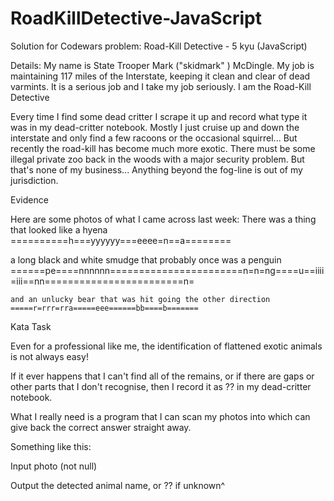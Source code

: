 # RoadKillDetective-JavaScript

Solution for Codewars problem: Road-Kill Detective - 5 kyu (JavaScript)

Details:
My name is State Trooper Mark ("skidmark" ) McDingle.
My job is maintaining 117 miles of the Interstate, keeping it clean and clear of dead varmints.
It is a serious job and I take my job seriously.
I am the Road-Kill Detective

Every time I find some dead critter I scrape it up and record what type it was in my dead-critter notebook.
Mostly I just cruise up and down the interstate and only find a few racoons or the occasional squirrel...
But recently the road-kill has become much more exotic.
There must be some illegal private zoo back in the woods with a major security problem.
But that's none of my business... Anything beyond the fog-line is out of my jurisdiction.

Evidence

Here are some photos of what I came across last week:
    There was a thing that looked like a hyena
    ==========h===yyyyyy===eeee=n==a========

a long black and white smudge that probably once was a penguin
    ======pe====nnnnnn=======================n=n=ng====u==iiii=iii==nn========================n=

    and an unlucky bear that was hit going the other direction
    =====r=rrr=rra=====eee======bb====b=======

Kata Task

Even for a professional like me, the identification of flattened exotic animals is not always easy!

If it ever happens that I can't find all of the remains, or if there are gaps or other parts that I don't recognise, then I record it as ?? in my dead-critter notebook.

What I really need is a program that I can scan my photos into which can give back the correct answer straight away.

Something like this:

Input
    photo (not null)

Output
    the detected animal name, or ?? if unknown^
